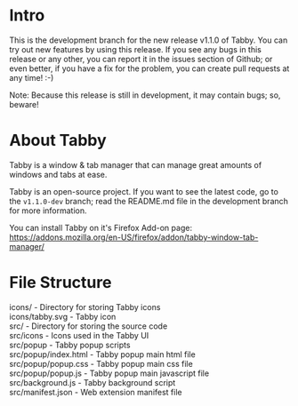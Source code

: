 # Intro

This is the development branch for the new release v1.1.0 of Tabby. You can try out new features by using this release. If you see any bugs in this release or any other, you can report it in the issues section of Github; or even better, if you have a fix for the problem, you can create pull requests at any time! :-)

Note: Because this release is still in development, it may contain bugs; so, beware!

# About Tabby

Tabby is a window & tab manager that can manage great amounts of windows and tabs at ease.

Tabby is an open-source project. If you want to see the latest code, go to the `v1.1.0-dev` branch; read the README.md file in the development branch for more information.

You can install Tabby on it's Firefox Add-on page: https://addons.mozilla.org/en-US/firefox/addon/tabby-window-tab-manager/

# File Structure

icons/ - Directory for storing Tabby icons<br/>
icons/tabby.svg - Tabby icon<br/>
src/ - Directory for storing the source code<br/>
src/icons - Icons used in the Tabby UI<br/>
src/popup - Tabby popup scripts<br/>
src/popup/index.html - Tabby popup main html file<br/>
src/popup/popup.css - Tabby popup main css file<br/>
src/popup/popup.js - Tabby popup main javascript file<br/>
src/background.js - Tabby background script<br/>
src/manifest.json - Web extension manifest file
